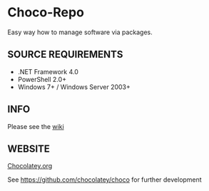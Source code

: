 # Choco-Repo
Easy way how to manage software via packages.


## SOURCE REQUIREMENTS
* .NET Framework 4.0
* PowerShell 2.0+
* Windows 7+ / Windows Server 2003+


## INFO
Please see the [wiki](https://github.com/chocolatey/choco/wiki)

## WEBSITE

[Chocolatey.org](http://chocolatey.org/)

See https://github.com/chocolatey/choco for further development